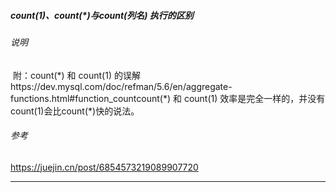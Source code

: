 ##### count(1)、count(*)与count(列名) 执行的区别

###### 说明

​    附：count(\*) 和 count(1) 的误解https://dev.mysql.com/doc/refman/5.6/en/aggregate-functions.html#function_countcount(\*) 和 count(1) 效率是完全一样的，并没有count(1)会比count(\*)快的说法。

###### 参考

https://juejin.cn/post/6854573219089907720

---

<br>

<br>

<br>

